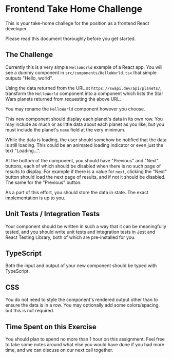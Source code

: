 # Frontend Take Home Challenge

This is your take-home challege for the position as a frontend React developer.

Please read this document thoroughly before you get started.

## The Challenge

Currently this is a very simple `HelloWorld` example of a React app. You will see a dummy component in `src/components/HelloWorld.tsx` that simple outputs "Hello, world".

Using the data returned from the URL at `https://swapi.dev/api/planets/`, transform the `HelloWorld` component into a component which lists the Star Wars planets returned from requesting the above URL.

You may rename the `HelloWorld` component however you choose.

This new component should display each planet's data in its own row. You may include as much or as little data about each planet as you like, but you must include the planet's `name` field at the very minimum.

While the data is loading, the user should somehow be notified that the data is still loading. This could be an animated loading indicator or even just the text "Loading...".

At the bottom of the component, you should have "Previous" and "Next" buttons, each of which should be disabled when there is no such page of results to display. For example if there is a value for `next`, clicking the "Next" button should load the next page of results, and if not it should be disabled. The same for the "Previous" button.

As a part of this effort, you should store the data in state. The exact implementation is up to you.

## Unit Tests / Integration Tests

Your component should be written in such a way that it can be meaningfully tested, and you should write unit tests and integration tests in Jest and React Testing Library, both of which are pre-installed for you.

## TypeScript

Both the input and output of your new component should be typed with TypeScript.

## CSS

You do not need to style the component's rendered output other than to ensure the data is in a row. You may optionally add some colors/spacing, but this is not required.

## Time Spent on this Exercise

You should plan to spend no more than 1 hour on this assignment. Feel free to take some notes around what else you would have done if you had more time, and we can discuss on our next call together.
